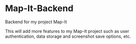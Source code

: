 # Map-It-Backend
Backend for my project Map-It

This will add more features to my Map-It project such as user authentication, data storage and screenshot save options, etc.
